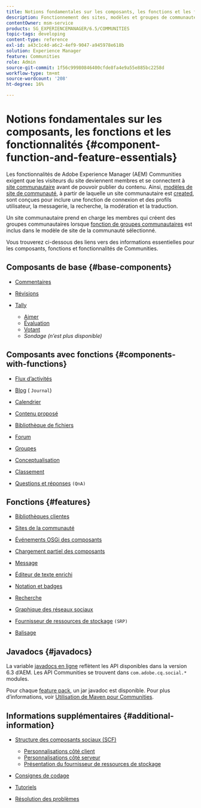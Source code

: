 ```yaml
---
title: Notions fondamentales sur les composants, les fonctions et les fonctionnalités
description: Fonctionnement des sites, modèles et groupes de communautés
contentOwner: msm-service
products: SG_EXPERIENCEMANAGER/6.5/COMMUNITIES
topic-tags: developing
content-type: reference
exl-id: a43c1c4d-a6c2-4ef9-9047-a945978e618b
solution: Experience Manager
feature: Communities
role: Admin
source-git-commit: 1f56c99980846400cfde8fa4e9a55e885bc2258d
workflow-type: tm+mt
source-wordcount: '208'
ht-degree: 16%

---
```


# Notions fondamentales sur les composants, les fonctions et les fonctionnalités  {#component-function-and-feature-essentials}

Les fonctionnalités de Adobe Experience Manager (AEM) Communities exigent que les visiteurs du site deviennent membres et se connectent à [site communautaire](overview.md#communitiessites) avant de pouvoir publier du contenu. Ainsi, [modèles de site de communauté](sites.md), à partir de laquelle un site communautaire est [created](sites-console.md), sont conçues pour inclure une fonction de connexion et des profils utilisateur, la messagerie, la recherche, la modération et la traduction.

Un site communautaire prend en charge les membres qui créent des groupes communautaires lorsque [fonction de groupes communautaires](functions.md#groups-function) est inclus dans le modèle de site de la communauté sélectionné.

Vous trouverez ci-dessous des liens vers des informations essentielles pour les composants, fonctions et fonctionnalités de Communities.

## Composants de base {#base-components}

* [Commentaires](essentials-comments.md)
* [Révisions](reviews-basics.md)
* [Tally](tally.md)

   * [Aimer](essentials-liking.md)
   * [Évaluation](rating-basics.md)
   * [Votant](essentials-voting.md)
   * *Sondage (n’est plus disponible)*

## Composants avec fonctions {#components-with-functions}

* [Flux d’activités](essentials-activities.md)
* [Blog](blog-developer-basics.md) ( `Journal`)

* [Calendrier](calendar-basics-for-developers.md)
* [Contenu proposé](essentials-featured.md)
* [Bibliothèque de fichiers](essentials-file-library.md)
* [Forum](essentials-forum.md)
* [Groupes](essentials-groups.md)
* [Conceptualisation](ideation.md)
* [Classement](leaderboard.md)
* [Questions et réponses](qna-essentials.md) `(QnA)`

## Fonctions {#features}

* [Bibliothèques clientes](clientlibs.md)
* [Sites de la communauté](sites-for-developers.md)
* [Événements OSGi des composants](events.md)
* [Chargement partiel des composants](sideloading.md)
* [Message](essentials-messaging.md)
* [Éditeur de texte enrichi](rte.md)
* [Notation et badges](configure-scoring.md)
* [Recherche](search-implementation.md)
* [Graphique des réseaux sociaux](essentials-socialgraph.md)
* [Fournisseur de ressources de stockage](srp-and-ugc.md) `(SRP)`

* [Balisage](tag.md)

## Javadocs {#javadocs}

La variable [javadocs en ligne](../../help/sites-developing/reference-materials.md) reflètent les API disponibles dans la version 6.3 d’AEM.
Les API Communities se trouvent dans `com.adobe.cq.social.*` modules.

Pour chaque [feature pack](deploy-communities.md#latestfeaturepack), un jar javadoc est disponible. Pour plus d’informations, voir [Utilisation de Maven pour Communities](maven.md#javadocs).

## Informations supplémentaires {#additional-information}

* [Structure des composants sociaux (SCF)](scf.md)

   * [Personnalisations côté client](client-customize.md)
   * [Personnalisations côté serveur](server-customize.md)
   * [Présentation du fournisseur de ressources de stockage](srp.md)

* [Consignes de codage](code-guide.md)
* [Tutoriels](tutorials.md)
* [Résolution des problèmes](troubleshooting.md)
